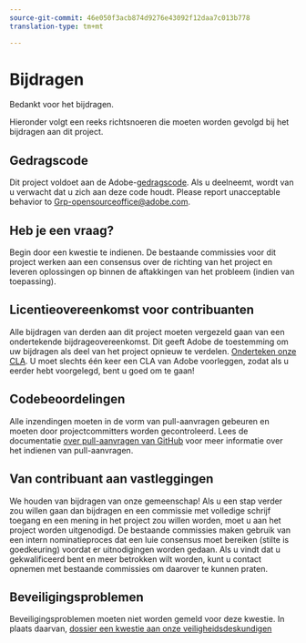 ```yaml
---
source-git-commit: 46e050f3acb874d9276e43092f12daa7c013b778
translation-type: tm+mt

---
```

# Bijdragen

Bedankt voor het bijdragen.

Hieronder volgt een reeks richtsnoeren die moeten worden gevolgd bij het bijdragen aan dit project.

## Gedragscode

Dit project voldoet aan de Adobe-[gedragscode](code-of-conduct.md). Als u deelneemt, wordt van u verwacht dat u zich aan deze code houdt. Please report unacceptable behavior to
[Grp-opensourceoffice@adobe.com](mailto:Grp-opensourceoffice@adobe.com).

## Heb je een vraag?

Begin door een kwestie te indienen. De bestaande commissies voor dit project werken aan een consensus over de richting van het project en leveren oplossingen op binnen de aftakkingen van het probleem (indien van toepassing).

## Licentieovereenkomst voor contribuanten

Alle bijdragen van derden aan dit project moeten vergezeld gaan van een ondertekende bijdrageovereenkomst. Dit geeft Adobe de toestemming om uw bijdragen als deel van het project opnieuw te verdelen. [Onderteken onze CLA](http://opensource.adobe.com/cla.html). U moet slechts één keer een CLA van Adobe voorleggen, zodat als u eerder hebt voorgelegd, bent u goed om te gaan!

## Codebeoordelingen

Alle inzendingen moeten in de vorm van pull-aanvragen gebeuren en moeten door projectcommitters worden gecontroleerd. Lees de documentatie [over pull-aanvragen van GitHub](https://help.github.com/articles/about-pull-requests/) voor meer informatie over het indienen van pull-aanvragen.

<!--
Lastly, please follow the [pull request template](PULL_REQUEST_TEMPLATE.md) when
submitting a pull request!
-->

## Van contribuant aan vastleggingen

We houden van bijdragen van onze gemeenschap! Als u een stap verder zou willen gaan dan bijdragen en een commissie met volledige schrijf toegang en een mening in het project zou willen worden, moet u aan het project worden uitgenodigd. De bestaande commissies maken gebruik van een intern nominatieproces dat een luie consensus moet bereiken (stilte is goedkeuring) voordat er uitnodigingen worden gedaan. Als u vindt dat u gekwalificeerd bent en meer betrokken wilt worden, kunt u contact opnemen met bestaande commissies om daarover te kunnen praten.

## Beveiligingsproblemen

Beveiligingsproblemen moeten niet worden gemeld voor deze kwestie. In plaats daarvan, [dossier een kwestie aan onze veiligheidsdeskundigen](https://helpx.adobe.com/nl/security/alertus.html)
